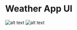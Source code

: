 # Weather App UI
![alt text](https://sun9-19.userapi.com/aeSKJRWjxsmZRCW5GqRcnXjLo1y8vSp6aJT7SA/QdvUrhuVwaY.jpg)
![alt text](https://sun9-60.userapi.com/aiv-VyT-Xzo87-D6dqzpVSbPZy9lOhD-JUPPjA/nnnNck1QpxQ.jpg)
